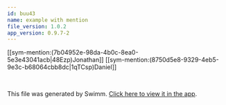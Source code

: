 ```yaml
---
id: buu43
name: example with mention
file_version: 1.0.2
app_version: 0.9.7-2
---
```


[[sym-mention:(7b04952e-98da-4b0c-8ea0-5e3e43041acb|48Ezp)Jonathan]] [[sym-mention:(8750d5e8-9329-4eb5-9e3c-b68064cbb8dc|1qTCsp)Daniel]]

<br/>

This file was generated by Swimm. [Click here to view it in the app](http://localhost:5000/repos/Z2l0aHViJTNBJTNBdDElM0ElM0FlcmFuLXN3aW1t/docs/buu43).
